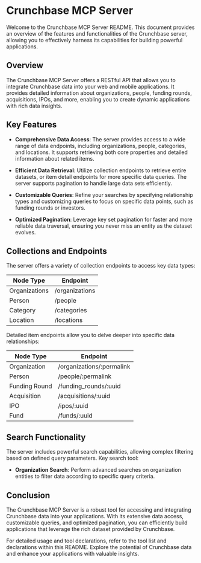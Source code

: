 # Crunchbase MCP Server

Welcome to the Crunchbase MCP Server README. This document provides an overview of the features and functionalities of the Crunchbase server, allowing you to effectively harness its capabilities for building powerful applications.

## Overview

The Crunchbase MCP Server offers a RESTful API that allows you to integrate Crunchbase data into your web and mobile applications. It provides detailed information about organizations, people, funding rounds, acquisitions, IPOs, and more, enabling you to create dynamic applications with rich data insights.

## Key Features

- **Comprehensive Data Access**: The server provides access to a wide range of data endpoints, including organizations, people, categories, and locations. It supports retrieving both core properties and detailed information about related items.

- **Efficient Data Retrieval**: Utilize collection endpoints to retrieve entire datasets, or item detail endpoints for more specific data queries. The server supports pagination to handle large data sets efficiently.

- **Customizable Queries**: Refine your searches by specifying relationship types and customizing queries to focus on specific data points, such as funding rounds or investors.

- **Optimized Pagination**: Leverage key set pagination for faster and more reliable data traversal, ensuring you never miss an entity as the dataset evolves.

## Collections and Endpoints

The server offers a variety of collection endpoints to access key data types:

| Node Type     | Endpoint         |
|---------------|------------------|
| Organizations | /organizations   |
| Person        | /people          |
| Category      | /categories      |
| Location      | /locations       |

Detailed item endpoints allow you to delve deeper into specific data relationships:

| Node Type     | Endpoint                     |
|---------------|------------------------------|
| Organization  | /organizations/:permalink    |
| Person        | /people/:permalink           |
| Funding Round | /funding_rounds/:uuid        |
| Acquisition   | /acquisitions/:uuid          |
| IPO           | /ipos/:uuid                  |
| Fund          | /funds/:uuid                 |

## Search Functionality

The server includes powerful search capabilities, allowing complex filtering based on defined query parameters. Key search tool:

- **Organization Search**: Perform advanced searches on organization entities to filter data according to specific query criteria.

## Conclusion

The Crunchbase MCP Server is a robust tool for accessing and integrating Crunchbase data into your applications. With its extensive data access, customizable queries, and optimized pagination, you can efficiently build applications that leverage the rich dataset provided by Crunchbase.

For detailed usage and tool declarations, refer to the tool list and declarations within this README. Explore the potential of Crunchbase data and enhance your applications with valuable insights.